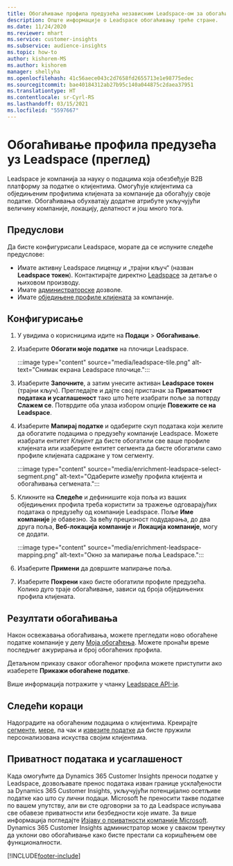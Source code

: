 ```yaml
---
title: Обогаћивање профила предузећа независним Leadspace-ом за обогаћивање
description: Опште информације о Leadspace обогаћивању треће стране.
ms.date: 11/24/2020
ms.reviewer: mhart
ms.service: customer-insights
ms.subservice: audience-insights
ms.topic: how-to
author: kishorem-MS
ms.author: kishorem
manager: shellyha
ms.openlocfilehash: 41c56aece043c2d7658fd2655713e1e98775edec
ms.sourcegitcommit: bae40184312ab27b95c140a044875c2daea37951
ms.translationtype: HT
ms.contentlocale: sr-Cyrl-RS
ms.lasthandoff: 03/15/2021
ms.locfileid: "5597667"
---
```

# <a name="enrichment-of-company-profiles-with-leadspace-preview"></a>Обогаћивање профила предузећа уз Leadspace (преглед)

Leadspace је компанија за науку о подацима која обезбеђује B2B платформу за податке о клијентима. Омогућује клијентима са обједињеним профилима клијената за компаније да обогаћују своје податке. Обогаћивања обухватају додатне атрибуте укључујући величину компаније, локацију, делатност и још много тога.

## <a name="prerequisites"></a>Предуслови

Да бисте конфигурисали Leadspace, морате да се испуните следеће предуслове:

- Имате активну Leadspace лиценцу и „трајни кључ“ (назван **Leadspace токен**). Контактирајте директно [Leadspace](https://www.leadspace.com/products/leadspace-on-demand/) за детаље о њиховом производу.
- Имате [администраторске](permissions.md#administrator) дозволе.
- Имате [обједињене профиле клијената](customer-profiles.md) за компаније.

## <a name="configuration"></a>Конфигурисање

1. У увидима о корисницима идите на **Подаци** > **Обогаћивање**.

1. Изаберите **Обогати моје податке** на плочици Leadspace.

   :::image type="content" source="media/leadspace-tile.png" alt-text="Снимак екрана Leadspace плочице.":::

1. Изаберите **Започните**, а затим унесите активан **Leadspace токен** (трајни кључ). Прегледајте и дајте свој пристанак за **Приватност података и усаглашеност** тако што ћете изабрати поље за потврду **Слажем се**. Потврдите оба улаза избором опције **Повежите се на Leadspace**.

1. Изаберите **Мапирај податке** и одаберите скуп података који желите да обогатите подацима о предузећу компаније Leadspace. Можете изабрати ентитет *Клијент* да бисте обогатили све ваше профиле клијената или изаберите ентитет сегмента да бисте обогатили само профиле клијената садржане у том сегменту.

   :::image type="content" source="media/enrichment-leadspace-select-segment.png" alt-text="Одаберите између профила клијента и обогаћивања сегмената.":::

1. Кликните на **Следеће** и дефинишите која поља из ваших обједињених профила треба користити за тражење одговарајућих података о предузећу од компаније Leadspace. Поље **Име компаније** је обавезно. За већу прецизност подударања, до два друга поља, **Веб-локација компаније** и **Локација компаније**, могу се додати.

   :::image type="content" source="media/enrichment-leadspace-mapping.png" alt-text="Окно за мапирање поља Leadspace.":::
   
1. Изаберите **Примени** да довршите мапирање поља.

1. Изаберите **Покрени** како бисте обогатили профиле предузећа. Колико дуго траје обогаћивање, зависи од броја обједињених профила клијената.

## <a name="enrichment-results"></a>Резултати обогаћивања

Након освежавања обогаћивања, можете прегледати ново обогаћене податке компаније у делу [Моја обогаћења](enrichment-hub.md). Можете пронаћи време последњег ажурирања и број обогаћених профила.

Детаљном приказу сваког обогаћеног профила можете приступити ако изаберете **Прикажи обогаћене податке**.

Више информација потражите у чланку [Leadspace API-ји](https://support.leadspace.com/hc/en-us/sections/201997649-API).

## <a name="next-steps"></a>Следећи кораци

Надоградите на обогаћеним подацима о клијентима. Креирајте [сегменте](segments.md), [мере](measures.md), па чак и [извезите податке](export-destinations.md) да бисте пружили персонализована искуства својим клијентима.

## <a name="data-privacy-and-compliance"></a>Приватност података и усаглашеност

Када омогућите да Dynamics 365 Customer Insights преноси податке у Leadspace, дозвољавате пренос података изван границе усклађености за Dynamics 365 Customer Insights, укључујући потенцијално осетљиве податке као што су лични подаци. Microsoft ће преносити такве податке по вашем упутству, али ви сте одговорни за то да Leadspace испуњава све обавезе приватности или безбедности које имате. За више информација погледајте [Изјаву о приватности компаније Microsoft](https://go.microsoft.com/fwlink/?linkid=396732).
Dynamics 365 Customer Insights администратор може у сваком тренутку да уклони ово обогаћивање како бисте престали са коришћењем ове функционалности.


[!INCLUDE[footer-include](../includes/footer-banner.md)]